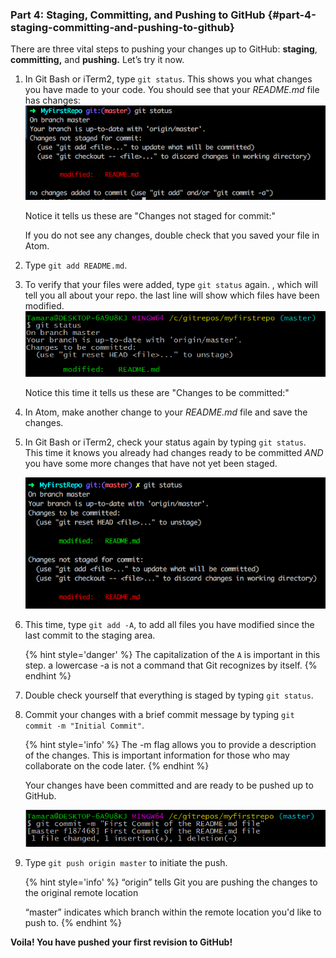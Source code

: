 ### Part 4: Staging, Committing, and Pushing to GitHub {#part-4-staging-committing-and-pushing-to-github}

There are three vital steps to pushing your changes up to GitHub: **staging**, **committing,** and **pushing.** Let’s try it now.

1.  In Git Bash or iTerm2, type `git status`.  This shows you what changes you have made to your code. You should see that your _README.md_ file has changes: 
    ![](/images/gitstatusmodified.png)
    
    Notice it tells us these are "Changes not staged for commit:"
    
    If you do not see any changes, double check that you saved your file in Atom.

2. Type `git add README.md`.

3. To verify that your files were added, type `git status` again. , which will tell you all about your repo. the last line will show which files have been modified.<br>
![](../assets/image09.png)

    Notice this time it tells us these are "Changes to be committed:"

4. In Atom, make another change to your _README.md_ file and save the changes.

5. In Git Bash or iTerm2, check your status again by typing `git status`.  This time it knows you already had changes ready to be committed _AND_ you have some more changes that have not yet been staged. 

    ![](/images/gitstatusmultiplechanges.png)

6. This time,  type `git add -A`, to add all files you have modified since the last commit to the staging area.

    {% hint style='danger' %}
The capitalization of the `A` is important in this step.  a lowercase -a is not a command that Git recognizes by itself.
    {% endhint %}

7. Double check yourself that everything is staged by typing `git status`.

7.  Commit your changes with a brief commit message by typing `git commit -m "Initial Commit"`.

    {% hint style='info' %}
The -m flag allows you to provide a description of the changes. This is important information for those who may collaborate on the code later.
    {% endhint %}

    Your changes have been committed and are ready to be pushed up to GitHub.
    
    ![](../assets/image00.png)

3.  Type `git push origin master` to initiate the push.

    {% hint style='info' %}
    “origin” tells Git you are pushing the changes to the original remote location

    “master” indicates which branch within the remote location you'd like to push to.
    {% endhint %}

**Voila! You have pushed your first revision to GitHub!**
